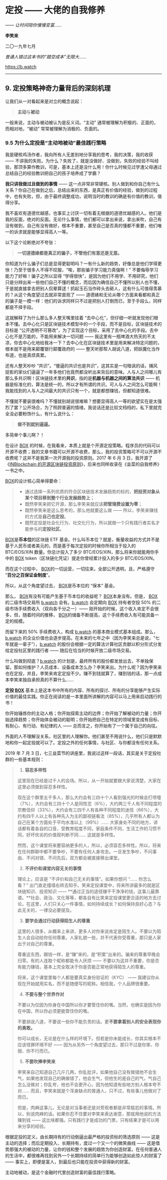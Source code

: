 # 定投 —— 大佬的自我修养

*—— 让时间陪你慢慢变富……*

**李笑来**

二〇一九年七月

*普通人错过这本书的“踏空成本”无限大……*

https://b.watch

------

## 9. 定投策略神奇力量背后的深刻机理

让我们从一对看起来是对立的概念说起：

> **主动**与**被动**

一般来说，主动与被动被认为是反义词。“主动” 通常被理解为积极的、正面的，而相对地，“被动” 常常被理解为消极的、负面的。

### 9.5 为什么定投是“主动地被动”最佳践行策略

我是硬核鸡汤作者，我向所有人无差别地分享我的思考，我的决策，我的收获 —— 不讲我的失败。为什么？失败了，就是没做好、没做到，失败的经验不叫经验，那顶多算作教训，可是，基本上还是没什么用！你什么时候见过学渣父母通过总结自己的经验教训把自己的孩子培养成了学霸？

**我只讲我做过且做到的事情** —— 这一点非常非常硬核。别人做到和你自己有什么关系？你自己在做到之后，总结出来的东西，是真正有价值的经验，做到的过程中，也有失败，但，由于最终调整成功，说明当时的教训的确是有价值的教训，值得分享。

我不喜欢有道德优越感，也事实上讨厌一切有着无根据的道德优越感的人。他们是我的反面，绝对的反面。无论什么事情，他们都可以拿出来说，拿出来吹，自己有没有做到，自己有没有做好，根本不重要，甚至自己是否真的懂都不重要，他们唯一的诉求就是能够显得高人一等。

以下这个论断绝对不夸张：

> **一切道德婊都是真正的骗子，不管他们有意还是无意。**

你知道为什么骗子们总是显得更聪明吗？一有什么新的趋势，好像总是他们学得更快！乃至于很多人不得不叹服，“唉，那些骗子学习能力真强啊！” 不要侮辱学习能力了好嘛！骗子之所以显得 “学得很快”，是因为他们不用学、不用研究，他们只是分辨出来一些他们自己不懂的概念，而后因为确信自己不懂所以别人也不懂，于是就直接拿去把别人侃晕算逑！抓起玉石当作砖头去砸人，这有什么可值得羡慕的？从这个角度望过去就非常直观了 —— 道德婊和无论从哪个方面来看都和真正的骗子是一模一样：他们的诉求同样只不过是把别人打倒而已，至于手段么，同样都是不择手段。

这就解释了为什么那么多人整天嘴里挂着 “去中心化”，但仔细一听就发现他们根本不懂。去中心化只是区块链技术模型中的一个手段，而不是目标，区块链技术的目标是 “公开透明不可篡改”，为了实现这个目标，采用了去中心化的手段。去中心化不是万能的，不能用来解决一切问题 —— 我这里有一瓶啤酒大热天的不太凉，你去中心化地给我冰一下？去中心化在区块链技术里是用来解决特定问题的，根本就不是用来颠覆银行颠覆政府的 —— 整天听那帮人胡说八道，把妖魔化当作布道，也是真烦真累。

还有人整天吵吵 “共识”。“傻逼的共识也是共识”，这其实是一句暗讽的话，捕风捉影的家伙们逼逼了一年多他们也竟然都没听出来背后的意味。人与人之间哪儿有那么多共识啊！区块链技术里的**共识**，指的是**机器与机器之间的算法共识** —— 机器是标准化的，算法是统一的，所以才有所谓的共识。可人与人之间怎么可能啊！我能找到的人与人之间最大的共识只有一个，就是都想赚钱，但都知道很难。

不懂就不要装很难吗？不懂就别胡说很难嘛？想要显得高人一等的欲望实在是太强烈了罢？公开场合，为了照顾普遍的情绪，我说话还是比较文绉绉的，私下里就完全没必要粉饰什么，有什么说什么：

> **做不到就别逼逼。**

多简单个事儿啊？！

在设计 [BOX](https://b.watch) 的时候，在我看来，本质上就是个开源定投策略。程序员的代码可以开源不收费；我的文章书籍可以开源不收费，那么，我的投资策略可不可以开源不收费呢？这并不是我第一次开源我的投资原则。2017 年 6 月 3 日，我开源了 《[INBlockchain 的开源区块链投资原则](https://github.com/xiaolai/INB-Principles/blob/master/Chinese.md)》，后来也同样收录在《韭菜的自我修养》一书之中。

 [BOX](https://b.watch)的设计核心简单得要命：

> * 通过选择一系列优质的符合区块链技术发展趋势的标的，**把投资对象从某个项目移到整个行业发展趋势上**；
> * 既然李笑来把它开源，那么李笑来就应该**把管理费设置为零**；
> * 既然李笑来是这么思考的，那么他就要这么做 —— 所以，李笑来赚钱的方式是**自己也定投**。
> * 既然定投是社会化行为、社交化行为，所以就做一个只有践行者实名才能参与的**定投社区**。

 [BOX](https://b.watch)是**币本位**的区块链 ETF 基金。什么叫币本位？就是，衡量收益的方式并不是基于人民币或者美元的，而是基于每次定投的时候你所相当于投入的 BTC/EOS/XIN 数量。你总计投入了多少 BTC/EOS/XIN，那么将来你就能用你手中的 [BOX](https://b.watch) token（区块链化凭证）提走你曾经累计投入的多少 BTC/EOS/XIN。

而在这个过程中， [BOX](https://b.watch)的一切运营，一切往来，全部公开透明，且，严格遵守 “**百分之百保证金制度**”。

所以，从这个角度望过去， [BOX](https://b.watch)是币本位的 “保本” 基金。

那么， [BOX](https://b.watch)有没有可能产生基于币本位的收益呢？ [BOX](https://b.watch)本身没有。但是， [BOX](https://b.watch)的二级市场交易所 [b.watch](https://b.watch) 会有。[b.watch](https://b.watch) 会定期向 [BOX](https://b.watch) 持有者空投 50% 的二级市场手续费收入（双向各千分之一）—— 刚开始的时候，这个收入肯定不会很多，但，随着时间的推移， [BOX](https://b.watch)的储备不断提高，这个手续费收入有可能具备一定的规模。

而留下来的 50% 手续费收入，构成 [b.watch](https://b.watch) 的基本商业模式基本组成。那么，[b.watch](https://b.watch) 的企业价值也会逐步提高。在未来的七年之中（因为李笑来总是说，“七年就是一辈子”），[b.watch](https://b.watch) 的股份会根据一定的算法计算社区贡献以积分形式分发给定投社区里的践行者 —— 随后在恰当的时候开放二级市场交易。

什么叫做到彻底？[b.watch](https://b.watch) 的计划是，最终所有的股份都发放出去，不单独保留。那如何维护？人员成本、设备成本怎么办？李笑来出。为什么呢？因为李笑来也在定投，并且，李笑来肯定定投不少。赚不到钱就算了，赚到钱的话，那一点成本李笑来独自承担真的不算什么……

**定投 [BOX](https://b.watch)** 基本上是这本书中所有的内容、所有的探讨、所有的分享能够产生实际价值的最佳实践。你正在阅读的是一本里面所讲解的内容可以马上用来启动践行的书！

你开始锤炼你的主动人格；你开始探索主动的边界；你开始了解被动的力量；你开始选择趋势；你开始体会被动的聪明；你开始把自己在特定的领域里变成有目标、有耐心、有行动、有纪律的人 —— 总而言之，你开始有了一个属于自己的向往。

外面的人不理解没关系，社区里的人理解你。他们甚至不用说什么，他们只是默默地和你一起定投就可以了。定投之外的任何事情，与社区、与你都没有任何关系。

2019 年 7 月 3 日，七三韭菜节的讲座里，我说过这样一段话，其实是关于定投社群的一些基本规则：

> 1. **容忍多样性**
>
> 这里现在已经是过千人的会场。所以，从一开始就要跟大家说清楚，大家在这里必须做到容忍多样性。
>
> 现在这个群里五千多人，那么大约会有三四十个人看到强光的时候会打喷嚏（7%），大约会有三四十个人是同性恋（6%），大约两三千人有不同程度的宗教信仰（33%），大约会有三四千人有各种不同程度的迷信（66%），大约有四千人以上有各种先入为主的鄙视链看法（85%），几乎所有人都认为自己在某个方面处于平均水准以上（99%）…… 大家身处不同的地方，讲话都有着各自的口音，受教育程度不同，家庭条件不同，生活工作的习惯不同，好坏优劣的价值观判断不同…… 这就是多样性。
>
> 然而，这个课堂将来要容纳更多的人，所以，必须容忍多样性。所以，将来在任何群聊中都不要争吵，不要有任何人身攻击。一旦发生争吵，不问事由、不问对错、不问先后，双方都会被直接移出课堂。
>
> 2. **不评价和课堂内容无关的事情**
>
> 理论上，应该是 “不评价和自己无关的事情”。如果你想问 “…… 你怎么看？” 出门直走撞墙右转去知乎。笑来定投课堂中，将来所讲最多的就是区块链知识、投资知识 —— **通过正当的途径赚干干净净的钱，这事儿最靠谱。**社会、政治、文化等等，都各自有比笑来定投课堂更合适的地方去讨论。在这里，人们只关心一件事情，如何持续成长？如何保持良好心态？与此无关的，一律没必要提及。
>
> 3. **要学会通过行动获得陌生人的尊重**
>
> 这里的人很多，从概率上来讲，更多人对你来说肯定是陌生人。不要以为陌生人会自动给你任何尊重。人家礼貌一些，并不代表你受尊重，那只是人家出于对自己的尊重。
>
> 尊重这东西，跟钱一样，是“赚”来的，是“积累”出来的。骗来的尊重早晚会归零。有的人连取个昵称都能令人厌烦 —— 不要以为这并不重要，你是否有能力赚钱，基本上完全取决于你是否能正常地获得陌生人的尊重。
>
> 将来，这个课堂里每个人都是要真实身份验证的（KYC） —— 我建议你从现在开始就用实名，而不是随便写的昵称。相信我，个人品牌很重要。
>
> 4. **不要与整个世界作对**
>
> 不要以为仅因为你身在中国所以你才要管住你的嘴。当然，也确实是因为你在中国，所以你必须更能管住你的嘴。
>
> 不要胡说八道，不要说一些你不能负责的话。更**不要拿着别人的安全表现你的勇敢。**
>
> 你可以成长，无论是在什么样的环境下。但若是你未能成长，你其实根本不应该怪罪环境不好 —— 因为从另外一个角度望过去，那只不过是你笨、你弱、你不行而已。
>
> 5. **不要吹捧李笑来**
>
> 李笑来自己知道自己几斤几两，你乱批评，如果他自己没有做错他不会生气，如果他发现自己的确做错了，他会生气，但他生的是自己的气，气自己怎么没做对；你乱夸，他也不会更开心，因为他知道有些地方别人根本夸不对…… 而且，李笑来就是个浑身缺点的普通人，只不过，有些事儿他做对了而已。
>
> 但是，肉麻这事儿，无论是对当事者还是对旁观者都是非常尴尬的事情。所以，别说肉麻的话。如果你忍不住要对李笑来表达谢意，那就用他说的方法赚到钱 —— 这比啥都强。只有践行才是成功的门票，只有结果才是可以用来分享的经验。

根据定投的定义，由长期持有的行动倒逼出最严格的投资标的筛选原则 —— 这是主动的选择；而后定期投入、长期持有，度过一个又一个的微笑曲线 —— 这是借势那强大的被动的力量，让你的钱和整个发展的趋势为你创造财富。在任何普通人的生活中，都很难再找到另外一个长期持续的简单行为能够创造如此惊人的财富了 —— 事实上，即便是富人，到最后也只能在投资中获得新的财富。

主动地被动，是这个金融时代里创造财富的最佳践行策略。